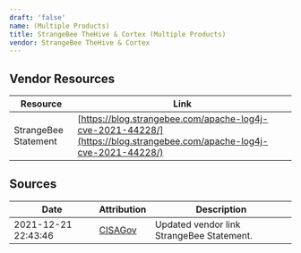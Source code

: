 ```yaml
---
draft: 'false'
name: (Multiple Products)
title: StrangeBee TheHive & Cortex (Multiple Products)
vendor: StrangeBee TheHive & Cortex
---
```


## Vendor Resources
| Resource | Link |
| --- | --- |
| StrangeBee Statement | [https://blog.strangebee.com/apache-log4j-cve-2021-44228/](https://blog.strangebee.com/apache-log4j-cve-2021-44228/) |



## Sources
| Date | Attribution | Description |
| --- | --- | --- |
| 2021-12-21 22:43:46 | [CISAGov](https://raw.githubusercontent.com/cisagov/log4j-affected-db/develop/README.md) | Updated vendor link StrangeBee Statement.  |
